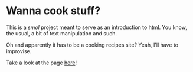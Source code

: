 # Wanna cook stuff?
This is a _smol_ project meant to serve as an introduction to html. You know, the usual, a bit of text manipulation and such.

Oh and apparently it has to be a cooking recipes site? Yeah, I'll have to improvise.

Take a look at the page [here](https://icarojam.github.io/odin-recipes/index.html)!
